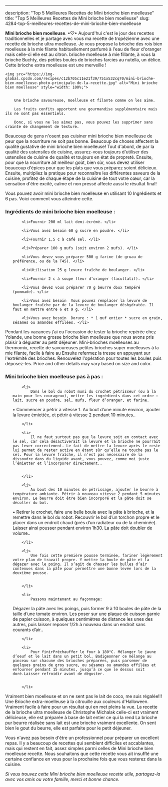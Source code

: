 ---
description: "Top 5 Meilleures Recettes de Mini brioche bien moelleuse"
title: "Top 5 Meilleures Recettes de Mini brioche bien moelleuse"
slug: 4284-top-5-meilleures-recettes-de-mini-brioche-bien-moelleuse

<p>
	<strong>Mini brioche bien moelleuse</strong>. 
	•♡• Aujourd&#39;hui c&#39;est le jour des recettes traditionnelles et je partage avec vous ma recette de tropézienne avec une recette de brioche ultra moelleuse. Je vous propose la brioche des rois bien moelleuse à la mie filante habituellement parfumé à l&#39;eau de fleur d&#39;oranger mais celle-ci elle est au citron. brioche moelleuse à mie fillante, à vous la brioche Buchty, des petites boules de brioches farcies au nutella, un délice. Cette brioche extra moelleuse est une merveille !
</p>
<p>
	
	<img src="https://img-global.cpcdn.com/recipes/c12b705c11e21f39/751x532cq70/mini-brioche-bien-moelleuse-photo-principale-de-la-recette.jpg" alt="Mini brioche bien moelleuse" style="width: 100%;">
	
	
		Une brioche savoureuse, moelleuse et filante comme on les aime.
	
		Les fruits confits apportent une gourmandise supplémentaire mais ils ne sont pas essentiels.
	
		Donc, si vous ne les aimez pas, vous pouvez les supprimer sans crainte de changement de texture.
	
</p>

Beaucoup de gens n'osent pas cuisiner mini brioche bien moelleuse de peur que la nourriture ne soit pas bonne. Beaucoup de choses affectent la qualité gustative de mini brioche bien moelleuse! Tout d'abord, de par la qualité des ustensiles de cuisine, assurez-vous toujours d'utiliser des ustensiles de cuisine de qualité et toujours en état de propreté. Ensuite, pour que la nourriture ait meilleur goût, bien sûr, vous devez utiliser beaucoup d'épices pour que les plats que vous préparez soient délicieux. Ensuite, multipliez la pratique pour reconnaître les différentes saveurs de la cuisine, profitez de chaque étape de la cuisine de tout votre cœur, car la sensation d'être excité, calme et non pressé affecte aussi le résultat final!

<!--inarticleads1-->

Vous pouvez avoir mini brioche bien moelleuse en utilisant 10 Ingrédients et 6 pas. Voici comment vous atteindre cette.

<h3>Ingrédients de mini brioche bien moelleuse :</h3>

<ol>
	
		<li>Fournir 200 ml lait demi-écrémé. </li>
	
		<li>Vous avez besoin 60 g sucre en poudre. </li>
	
		<li>Fournir 1,5 c à café sel. </li>
	
		<li>Préparer 100 g œufs (soit environ 2 œufs). </li>
	
		<li>Vous devez vous préparer 500 g farine (de gruau de préférence, ou de la T45). </li>
	
		<li>Utilisation 25 g levure fraîche de boulanger. </li>
	
		<li>Fournir 2 c à soupe fleur d’oranger (facultatif). </li>
	
		<li>Vous devez vous préparer 70 g beurre doux tempéré (pommade). </li>
	
		<li>Vous avez besoin  Vous pouvez remplacer la levure de boulanger fraîche par de la levure de boulanger déshydratée. Il faut en mettre entre 6 et 9 g. </li>
	
		<li>Vous avez besoin  Dorure : * 1 œuf entier * sucre en grain, sésames ou amandes effilées. </li>
	
</ol>

Pendant les vacances j&#39;ai eu l&#39;occasion de tester la brioche repérée chez Yolande, une bonne grosse brioche bien moelleuse que nous avons pris plaisir à déguster au petit déjeuner. Mini-brioches moelleuses au thermomix, recette de savoureuses petites brioches super moelleuses à la mie filante, facile à faire au Ensuite refermez la tresse en appuyant sur l&#39;extrémité des brioches. Renouvelez l&#39;opération pour toutes les boules puis déposez-les. Price and other details may vary based on size and color. 

<!--inarticleads2-->

<h3>Mini brioche bien moelleuse pas à pas :</h3>

<ol>
	
		<li>
			Dans le bol du robot muni du crochet pétrisseur (ou à la main pour les courageux), mettre les ingrédients dans cet ordre : lait, sucre en poudre, sel, œufs, fleur d’oranger, et farine.
 • Commencer à pétrir à vitesse 1. Au bout d’une minute environ, ajouter la levure émiettée, et pétrir à vitesse 2 pendant 10 minutes..
			
			
		</li>
	
		<li>
			Il ne faut surtout pas que la levure soit en contact avec le sel, car cela désactiverait la levure et la brioche ne pourrait pas lever correctement. Le fait de mettre la levure après le reste lui permet de rester active en étant sûr qu’elle ne touche pas le sel. Pour la levure fraîche, il n’est pas nécessaire de la dissoudre dans du liquide avant, vous pouvez, comme moi juste l’émietter et l’incorporer directement..
			
			
		</li>
	
		<li>
			Au bout des 10 minutes de pétrissage, ajouter le beurre à température ambiante. Pétrir à nouveau vitesse 2 pendant 5 minutes environ. Le beurre doit être bien incorporé et la pâte doit se décoller du bol.
 • Retirer le crochet, faire une belle boule avec la pâte à brioche, et la remettre dans le bol du robot. Recouvrir le bol d’un torchon propre et le placer dans un endroit chaud (près d’un radiateur ou de la cheminée). Laisser ainsi pousser pendant environ 1h30. La pâte doit doubler de volume..
			
			
		</li>
	
		<li>
			Une fois cette première pousse terminée, fariner légèrement votre plan de travail propre. Y mettre la boule de pâte et la dégazer avec le poing. Il s’agit de chasser les bulles d’air contenues dans la pâte pour permettre une bonne levée lors de la deuxième pousse.
			
			
		</li>
	
		<li>
			Passons maintenant au façonnage:
Dégazer la pâte avec les poings, puis former 9 à 10 boules de pâte de la taille d’une tomate environ. Les poser sur une plaque de cuisson garnie de papier cuisson, à quelques centimètres de distance les unes des autres, puis laisser reposer 1/2h à nouveau dans un endroit sans courants d’air..
			
			
		</li>
	
		<li>
			Pour finirPréchauffer le four à 180°C. Mélanger le jaune d’oeuf et le lait dans un petit bol. Badigeonner ce mélange au pinceau sur chacune des brioches préparées, puis parsemer de quelques grains de gros sucre, ou sésames ou amandes effilées et enfourner pendant 15 minutes, jusqu’à ce que le dessus soit doré.Laisser refroidir avant de déguster.
			
			
		</li>
	
</ol>

Vraiment bien moelleuse et on ne sent pas le lait de coco, me suis régalée!!! Une Brioche extra-moelleuse à la citrouille aux couleurs d&#39;Halloween. Vraiment facile à faire pour un résultat qui en met pleins la vue. La recette de la brioche ultra moelleuse de Christophe Michalak celle-ci est vraiment délicieuse, elle est préparée à base de lait entier ce qui la rend La brioche pur beurre réalisée sans lait est une brioche vraiment excellente. On sent bien le gout du beurre, elle est parfaite pour le petit déjeuner. 

<!--inarticleads1-->

<p>
Vous n'avez pas besoin d'être un professionnel pour préparer un excellent repas. Il y a beaucoup de recettes qui semblent difficiles et accablantes, mais qui restent en fait, assez simples parmi celles de Mini brioche bien moelleuse recette. Nous souhaitons que cette recette vous ait insufflé une certaine confiance en vous pour la prochaine fois que vous resterez dans la cuisine.
</p>

<p>
<i>Si vous trouvez cette Mini brioche bien moelleuse recette utile, partagez-la avec vos amis ou votre famille, merci et bonne chance.</i>
</p>
